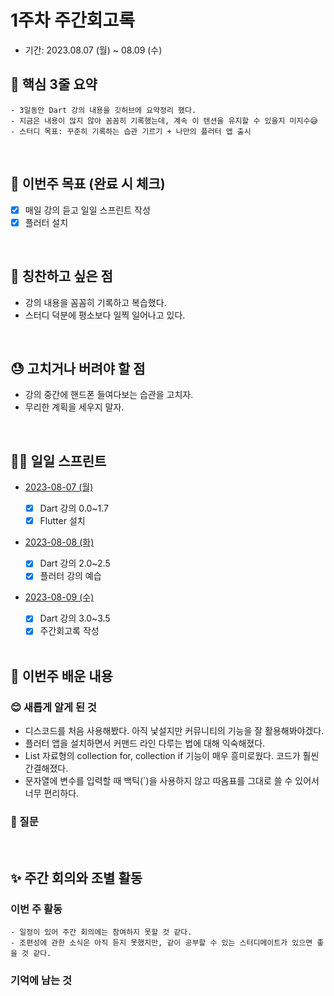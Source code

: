 # 1주차 주간회고록

- 기간: 2023.08.07 (월) ~ 08.09 (수)

## 💝 핵심 3줄 요약

    - 3일동안 Dart 강의 내용을 깃허브에 요약정리 했다.
    - 지금은 내용이 많지 않아 꼼꼼히 기록했는데, 계속 이 텐션을 유지할 수 있을지 미지수😅
    - 스터디 목표: 꾸준히 기록하는 습관 기르기 + 나만의 플러터 앱 출시

<br>

## 🎯 이번주 목표 (완료 시 체크)

- [x] 매일 강의 듣고 일일 스프린트 작성
- [x] 플러터 설치

<br>

## 👏 칭찬하고 싶은 점

- 강의 내용을 꼼꼼히 기록하고 복습했다.
- 스터디 덕분에 평소보다 일찍 일어나고 있다.

<br>

## 😓 고치거나 버려야 할 점

- 강의 중간에 핸드폰 들여다보는 습관을 고치자.
- 무리한 계획을 세우지 말자.

<br>

## 🏃‍♀️ 일일 스프린트

- [2023-08-07 (월)](TIL/20230807.md)

  - [x] Dart 강의 0.0~1.7
  - [x] Flutter 설치

- [2023-08-08 (화)](TIL/20230808.md)

  - [x] Dart 강의 2.0~2.5
  - [x] 플러터 강의 예습

- [2023-08-09 (수)](TIL/20230809.md)

  - [x] Dart 강의 3.0~3.5
  - [x] 주간회고록 작성

  <br>

## 📝 이번주 배운 내용

### 😊 새롭게 알게 된 것

- 디스코드를 처음 사용해봤다. 아직 낯설지만 커뮤니티의 기능을 잘 활용해봐야겠다.
- 플러터 앱을 설치하면서 커맨드 라인 다루는 법에 대해 익숙해졌다.
- List 자료형의 collection for, collection if 기능이 매우 흥미로웠다. 코드가 훨씬 간결해졌다.
- 문자열에 변수를 입력할 때 백틱(`)을 사용하지 않고 따옴표를 그대로 쓸 수 있어서 너무 편리하다.

### 🤔 질문

<br>

## ✨ 주간 회의와 조별 활동

### 이번 주 활동

    - 일정이 있어 주간 회의에는 참여하지 못할 것 같다.
    - 조편성에 관한 소식은 아직 듣지 못했지만, 같이 공부할 수 있는 스터디메이트가 있으면 좋을 것 같다.

### 기억에 남는 것

<br>
